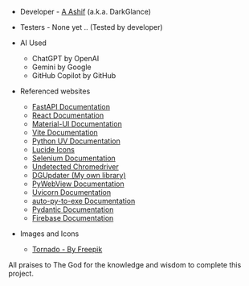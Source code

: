  - Developer -  [A Ashif](https://www.linkedin.com/in/ashif4354/)  (a.k.a. DarkGlance)

 - Testers - None yet .. (Tested by developer)

 - AI Used 
    - ChatGPT by OpenAI
    - Gemini by Google
    - GitHub Copilot by GitHub

- Referenced websites
    - [FastAPI Documentation](https://fastapi.tiangolo.com/)
    - [React Documentation](https://react.dev/)
    - [Material-UI Documentation](https://mui.com/)
    - [Vite Documentation](https://vitejs.dev/guide/)
    - [Python UV Documentation](https://docs.astral.sh/uv/getting-started/installation/)
    - [Lucide Icons](https://lucide.dev/)
    - [Selenium Documentation](https://selenium-python.readthedocs.io/)
    - [Undetected Chromedriver](https://pypi.org/project/undetected-chromedriver/)
    - [DGUpdater (My own library)](https://pypi.org/project/dgupdater/)
    - [PyWebView Documentation](https://pywebview.flowrl.com/)
    - [Uvicorn Documentation](https://www.uvicorn.org/)
    - [auto-py-to-exe Documentation](https://pypi.org/project/auto-py-to-exe/)
    - [Pydantic Documentation](https://docs.pydantic.dev/latest/)
    - [Firebase Documentation](https://firebase.google.com/docs)

- Images and Icons
    - [Tornado - By Freepik](https://www.flaticon.com/free-icon/tornado_785130?term=tornado&related_id=785130)

All praises to The God for the knowledge and wisdom to complete this project.